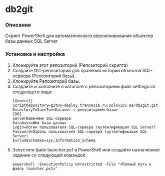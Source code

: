 # db2git
### Описание
Скрипт PowerShell для автоматического версионирования объектов базы данных SQL Server
### Установка и настройка
1. Клонируйте этот репозиторий (Репозиторий скрипта)
1. Создайте GIT-репозиторий для хранения истории объектов SQL-сервера (Репозиторий базы).
1. Клонируйте Репозиторий базы.
1. Создайте и заполните в каталоге с репозиторием файл settings.ini следующего вида:
    ```
    [General]
    ScriptRepository=git@v-deploy.transasia.ru:soloviov.ae/db2git.git
    DirectoryToSaveTo=<Каталог с репозиторием базы>
    [DB]
    ServerName=Имя SQL-сервера
    Database=Имя базы данных
    Login=Логин пользователя SQL-сервера (аутентификация SQL Server)
    Password=Пароль пользователя SQL-сервера (аутентификация SQL Server)
    ExcludeSchemas=sys,Information_Schema 
    ```
1.  Запустите файл launcher.ps1 в PowerShell или создайте назначенное задание со следующей командой: 
    ```
    powershell -ExecutionPolicy Unrestricted -File "<Полный путь к файлу launcher.ps1>"
    ```
